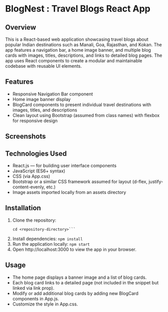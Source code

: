 # BlogNest : Travel Blogs React App

## Overview
This is a React-based web application showcasing travel blogs about popular Indian destinations such as Manali, Goa, Rajasthan, and Kokan. The app features a navigation bar, a home image banner, and multiple blog cards with images, titles, descriptions, and links to detailed blog pages.
The app uses React components to create a modular and maintainable codebase with reusable UI elements.

## Features
- Responsive Navigation Bar component
- Home image banner display
- BlogCard components to present individual travel destinations with images, titles, and descriptions
- Clean layout using Bootstrap (assumed from class names) with flexbox for responsive design

## Screenshots


## Technologies Used
- React.js — for building user interface components
- JavaScript (ES6+ syntax)
- CSS (via App.css)
- Bootstrap or a similar CSS framework assumed for layout (d-flex, justify-content-evenly, etc.)
- Image assets imported locally from an assets directory

## Installation
1. Clone the repository:
   ```git clone <repository-url>
   cd <repository-directory>```
2. Install dependencies:
   ```npm install```
3. Run the application locally:
  ```npm start```
4. Open http://localhost:3000 to view the app in your browser.

## Usage
- The home page displays a banner image and a list of blog cards.
- Each blog card links to a detailed page (not included in the snippet but linked via link prop).
- Modify or add additional blog cards by adding new BlogCard components in App.js.
- Customize the style in App.css.
